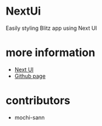 # NextUi

Easily styling Blitz app using Next UI

# more information

- [Next UI](https://nextui.org)
- [Github page](https://github.com/mochi-sann/blitz-app-with-Next-UI-app)

# contributors

- mochi-sann
